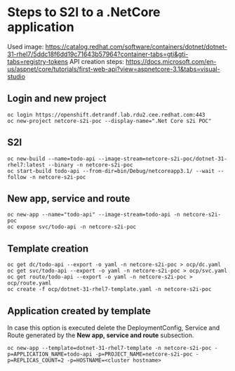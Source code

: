 # Steps to S2I to a .NetCore application

Used image: https://catalog.redhat.com/software/containers/dotnet/dotnet-31-rhel7/5ddc18f6dd19c71643b57964?container-tabs=gti&gti-tabs=registry-tokens
API creation steps: https://docs.microsoft.com/en-us/aspnet/core/tutorials/first-web-api?view=aspnetcore-3.1&tabs=visual-studio

## Login and new project
```
oc login https://openshift.detrandf.lab.rdu2.cee.redhat.com:443
oc new-project netcore-s2i-poc --display-name=".Net Core s2i POC"
```

## S2I
```
oc new-build --name=todo-api --image-stream=netcore-s2i-poc/dotnet-31-rhel7:latest --binary -n netcore-s2i-poc
oc start-build todo-api --from-dir=bin/Debug/netcoreapp3.1/ --wait --follow -n netcore-s2i-poc
```

## New app, service and route
```
oc new-app --name="todo-api" --image-stream=todo-api -n netcore-s2i-poc
oc expose svc/todo-api -n netcore-s2i-poc
```

## Template creation
```
oc get dc/todo-api --export -o yaml -n netcore-s2i-poc > ocp/dc.yaml
oc get svc/todo-api --export -o yaml -n netcore-s2i-poc > ocp/svc.yaml
oc get route/todo-api --export -o yaml -n netcore-s2i-poc > ocp/route.yaml
oc create -f ocp/dotnet-31-rhel7-template.yaml -n netcore-s2i-poc
```

## Application created by template

In case this option is executed delete the DeploymentConfig, Service and Route generated by the __New app, service and route__ subsection.

```
oc new-app --template=dotnet-31-rhel7-template -n netcore-s2i-poc -p=APPLICATION_NAME=todo-api -p=PROJECT_NAME=netcore-s2i-poc -p=REPLICAS_COUNT=2 -p=HOSTNAME=<cluster hostname>
```